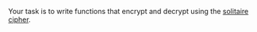 Your task is to write functions that encrypt and decrypt using the [solitaire cipher](http://www.schneier.com/solitaire.html). 

